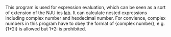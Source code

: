 This program is used for expression evaluation, which can be seen as a sort of extension of the NJU ics [lab](https://nju-projectn.github.io/ics-pa-gitbook/ics2021/1.5.html).
It can calculate nested expressions including complex number and hexdecimal number.
For convience, complex numbers in this program have to obey the format of {complex number}, e.g. {1+2i} is allowed but 1+2i is prohibited.
